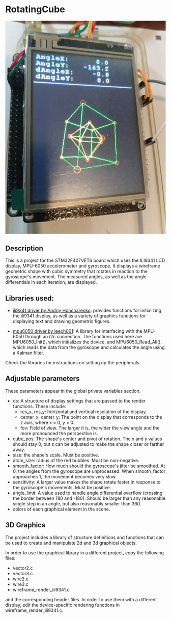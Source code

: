 # RotatingCube

![Display](Image/IMG_20240904_141002.jpg)

## Description

This is a project for the STM32F407VET6 board which uses the ILI9341 LCD display, MPU-6050 accelerometer and gyroscope. It displays a wireframe geometric shape with cubic symmetry that rotates in reaction to the gyroscope's movement. The measured angles, as well as the angle differentials in each iteration, are displayed.

## Libraries used:

- [ili9341 driver by Andriy Honcharenko](https://github.com/taburyak/STM32-ILI9341-320x240-FSMC-Library): provides functions for initializing the ili9341 display, as well as a variety of graphics functions for displaying text and drawing geometric figures.

- [mpu6050 driver by leech001](https://github.com/leech001/MPU6050): A library for interfacing with the MPU-6050 through an i2c connection. The functions used here are MPU6050_Init(), which initializes the device, and MPU6050_Read_All(), which reads the data from the gyroscope and calculates
the angle using a Kalman filter.

Check the libraries for instructions on setting up the peripherals.

## Adjustable parameters

These parameters appear in the global private variables section.

- ds: A structure of display settings that are passed to the render functions. These include:
	- res_x, res_y: horizontal and vertical resolution of the display.
	- center_x, center_y: The point on the display that corresponds to the z axis, where x = 0, y = 0.
	- fov: Field of view. The larger it is, the wider the view angle and the more pronounced the perspective is.
- cube_pos: The shape's center and pivot of rotation. The x and y values should stay 0, but z can be adjusted to make the shape closer or farther away.
- size: the shape's scale. Must be positive.
- atom_size: radius of the red bubbles. Must be non-negative.
- smooth_factor: How much should the gyroscope's jitter be smoothed. At 0, the angles from the gyroscope are unprocessed. When smooth_factor approaches 1, the movement becomes very slow.
- sensitivity: A larger value makes the shape rotate faster in response to the gyroscope's movements. Must be positive.
- angle_limit: A value used to handle angle differential overflow (crossing the border between 180 and -180). Should be larger than any reasonable single step in an angle, but also reasonably smaller than 360.
- colors of each graphical element in the scene.
 
## 3D Graphics

The project includes a library of structure definitions and functions that can be used to create and manipulate 2d and 3d graphical objects.

In order to use the graphical library in a different project, copy the following files:
- vector2.c
- vector3.c
- wire2.c
- wire3.c
- wireframe_render_ili9341.c

and the corresponding header files. In order to use them with a different display, edit the device-specific rendering functions in wireframe_render_ili9341.c.